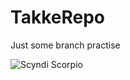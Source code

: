 # TakkeRepo

Just some branch practise


![Scyndi Scorpio](https://images3.imgbox.com/12/1b/MAEaDGDL_o.png)

